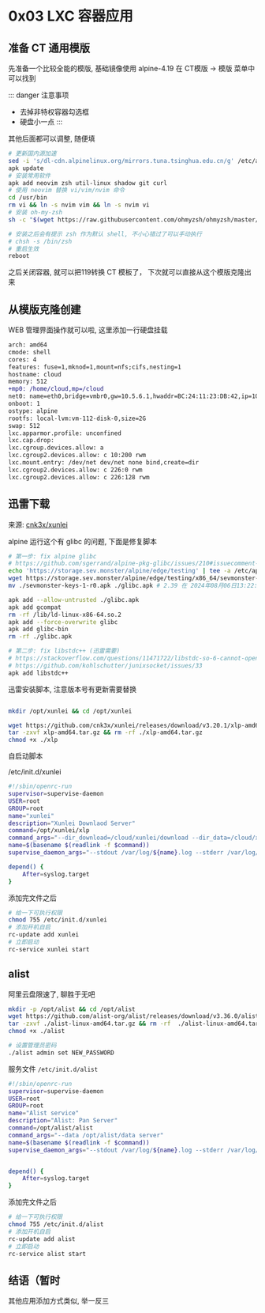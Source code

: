 # 0x03 LXC 容器应用


## 准备 CT 通用模版 

先准备一个比较全能的模版, 基础镜像使用 alpine-4.19 在 CT模版 -> 模版 菜单中可以找到

::: danger  注意事项
- 去掉非特权容器勾选框 
- 硬盘小一点
:::

其他后面都可以调整, 随便填

```bash
# 更新国内源加速
sed -i 's/dl-cdn.alpinelinux.org/mirrors.tuna.tsinghua.edu.cn/g' /etc/apk/repositories
apk update
# 安装常用软件
apk add neovim zsh util-linux shadow git curl
# 使用 neovim 替换 vi/vim/nvim 命令
cd /usr/bin
rm vi && ln -s nvim vim && ln -s nvim vi
# 安装 oh-my-zsh
sh -c "$(wget https://raw.githubusercontent.com/ohmyzsh/ohmyzsh/master/tools/install.sh -O -)"

# 安装之后会有提示 zsh 作为默认 shell, 不小心错过了可以手动执行
# chsh -s /bin/zsh
# 重启生效
reboot
```

之后关闭容器, 就可以把119转换 CT 模板了， 下次就可以直接从这个模版克隆出来

## 从模版克隆创建

WEB 管理界面操作就可以啦, 这里添加一行硬盘挂载

```diff
arch: amd64
cmode: shell
cores: 4
features: fuse=1,mknod=1,mount=nfs;cifs,nesting=1
hostname: cloud
memory: 512
+mp0: /home/cloud,mp=/cloud
net0: name=eth0,bridge=vmbr0,gw=10.5.6.1,hwaddr=BC:24:11:23:DB:42,ip=10.5.6.11/24,type=veth
onboot: 1
ostype: alpine
rootfs: local-lvm:vm-112-disk-0,size=2G
swap: 512
lxc.apparmor.profile: unconfined
lxc.cap.drop:
lxc.cgroup.devices.allow: a
lxc.cgroup2.devices.allow: c 10:200 rwm
lxc.mount.entry: /dev/net dev/net none bind,create=dir
lxc.cgroup2.devices.allow: c 226:0 rwm
lxc.cgroup2.devices.allow: c 226:128 rwm
```


## 迅雷下载

来源: [cnk3x/xunlei](https://github.com/cnk3x/xunlei)

alpine 运行这个有 glibc 的问题, 下面是修复脚本

```bash
# 第一步: fix alpine glibc
# https://github.com/sgerrand/alpine-pkg-glibc/issues/210#issuecomment-1841801227
echo 'https://storage.sev.monster/alpine/edge/testing' | tee -a /etc/apk/repositories
wget https://storage.sev.monster/alpine/edge/testing/x86_64/sevmonster-keys-1-r0.apk
mv ./sevmonster-keys-1-r0.apk ./glibc.apk # 2.39 在 2024年08月06日13:22:55

apk add --allow-untrusted ./glibc.apk
apk add gcompat 
rm -rf /lib/ld-linux-x86-64.so.2 
apk add --force-overwrite glibc 
apk add glibc-bin
rm -rf ./glibc.apk

# 第二步: fix libstdc++ (迅雷需要)
# https://stackoverflow.com/questions/11471722/libstdc-so-6-cannot-open-shared-object-file-no-such-file-or-directory
# https://github.com/kohlschutter/junixsocket/issues/33
apk add libstdc++

```

迅雷安装脚本, 注意版本号有更新需要替换

```bash

mkdir /opt/xunlei && cd /opt/xunlei

wget https://github.com/cnk3x/xunlei/releases/download/v3.20.1/xlp-amd64.tar.gz
tar -zxvf xlp-amd64.tar.gz && rm -rf ./xlp-amd64.tar.gz
chmod +x ./xlp
```

自启动脚本

/etc/init.d/xunlei

```sh
#!/sbin/openrc-run
supervisor=supervise-daemon
USER=root
GROUP=root
name="xunlei"
description="Xunlei Downlaod Server"
command=/opt/xunlei/xlp
command_args="--dir_download=/cloud/xunlei/download --dir_data=/cloud/xunlei/data"
name=$(basename $(readlink -f $command))
supervise_daemon_args="--stdout /var/log/${name}.log --stderr /var/log/${name}.err"

depend() {
	After=syslog.target
}
```

添加完文件之后

```bash
# 给一下可执行权限
chmod 755 /etc/init.d/xunlei
# 添加开机自启
rc-update add xunlei
# 立即启动
rc-service xunlei start
```

## alist

阿里云盘限速了, 聊胜于无吧

```sh
mkdir -p /opt/alist && cd /opt/alist
wget https://github.com/alist-org/alist/releases/download/v3.36.0/alist-linux-amd64.tar.gz
tar -zxvf ./alist-linux-amd64.tar.gz && rm -rf  ./alist-linux-amd64.tar.gz
chmod +x ./alist

# 设置管理员密码
./alist admin set NEW_PASSWORD

```

服务文件 `/etc/init.d/alist`

```sh
#!/sbin/openrc-run
supervisor=supervise-daemon
USER=root
GROUP=root
name="Alist service"
description="Alist: Pan Server"
command=/opt/alist/alist
command_args="--data /opt/alist/data server"
name=$(basename $(readlink -f $command))
supervise_daemon_args="--stdout /var/log/${name}.log --stderr /var/log/${name}.err"


depend() {
	After=syslog.target 
}
```

添加完文件之后

```bash
# 给一下可执行权限
chmod 755 /etc/init.d/alist
# 添加开机自启
rc-update add alist
# 立即启动
rc-service alist start
```

## 结语（暂时

其他应用添加方式类似, 举一反三